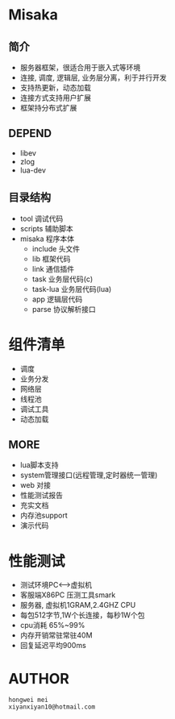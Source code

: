 # Misaka

## 简介
 - 服务器框架，很适合用于嵌入式等环境
 - 连接, 调度, 逻辑层, 业务层分离，利于并行开发
 - 支持热更新，动态加载
 - 连接方式支持用户扩展
 - 框架持分布式扩展

## DEPEND
 - libev
 - zlog     
 - lua-dev

## 目录结构
 - tool         调试代码
 - scripts      辅助脚本
 - misaka       程序本体
    - include   头文件
    - lib       框架代码
    - link      通信插件
    - task      业务层代码(c)
    - task-lua  业务层代码(lua)
    - app       逻辑层代码
    - parse     协议解析接口

# 组件清单
 - 调度
 - 业务分发
 - 网络层
 - 线程池
 - 调试工具
 - 动态加载


## MORE
 - lua脚本支持
 - system管理接口(远程管理,定时器统一管理)
 - web 对接
 - 性能测试报告
 - 充实文档
 - 内存池support
 - 演示代码

# 性能测试
 - 测试环境PC<-->虚拟机
 - 客服端X86PC 压测工具smark
 - 服务器, 虚拟机1GRAM,2.4GHZ CPU  
 - 每包512字节,1W个长连接，每秒1W个包
 - cpu消耗 65%~99%
 - 内存开销常驻常驻40M
 - 回复延迟平均900ms

# AUTHOR 
    hongwei mei
    xiyanxiyan10@hotmail.com
